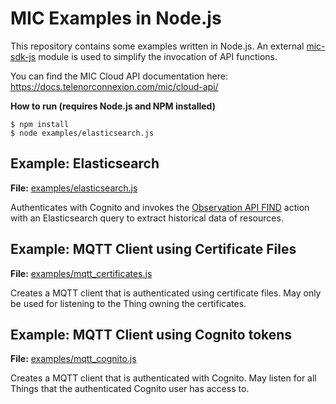 # MIC Examples in Node.js
This repository contains some examples written in Node.js. An external [mic-sdk-js](https://www.npmjs.com/package/mic-sdk-js) module is used to simplify the invocation of API functions.

You can find the MIC Cloud API documentation here: <https://docs.telenorconnexion.com/mic/cloud-api/>

**How to run (requires Node.js and NPM installed)**
```
$ npm install
$ node examples/elasticsearch.js
```

## Example: Elasticsearch
**File:** [examples/elasticsearch.js](examples/elasticsearch.js)

Authenticates with Cognito and invokes the [Observation API FIND](https://docs.telenorconnexion.com/mic/cloud-api/observation/#find) action with an Elasticsearch query to extract historical data of resources.

## Example: MQTT Client using Certificate Files
**File:** [examples/mqtt_certificates.js](examples/mqtt_certificates.js)

Creates a MQTT client that is authenticated using certificate files. May only be used for listening to the Thing owning the certificates.

## Example: MQTT Client using Cognito tokens
**File:** [examples/mqtt_cognito.js](examples/mqtt_cognito.js)

Creates a MQTT client that is authenticated with Cognito. May listen for all Things that the authenticated Cognito user has access to.
